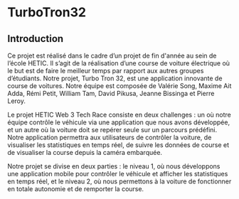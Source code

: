 # TurboTron32

## Introduction

Ce projet est réalisé dans le cadre d’un projet de fin d'année au sein de l’école HETIC. Il s’agit de la réalisation d’une course de voiture électrique où le but est de faire le meilleur temps par rapport aux autres groupes d’étudiants. Notre projet, Turbo Tron 32, est une application innovante de course de voitures. Notre équipe est composée de Valérie Song, Maxime Ait Adda, Rémi Petit, William Tam, David Pikusa, Jeanne Bissinga et Pierre Leroy.

Le projet HETIC Web 3 Tech Race consiste en deux challenges : un où notre équipe contrôle le véhicule via une application que nous avons développée, et un autre où la voiture doit se repérer seule sur un parcours prédéfini. Notre application permettra aux utilisateurs de contrôler la voiture, de visualiser les statistiques en temps réel, de suivre les données de course et de visualiser la course depuis la caméra embarquée.

Notre projet se divise en deux parties : le niveau 1, où nous développons une application mobile pour contrôler le véhicule et afficher les statistiques en temps réel, et le niveau 2, où nous permettons à la voiture de fonctionner en totale autonomie et de remporter la course.
